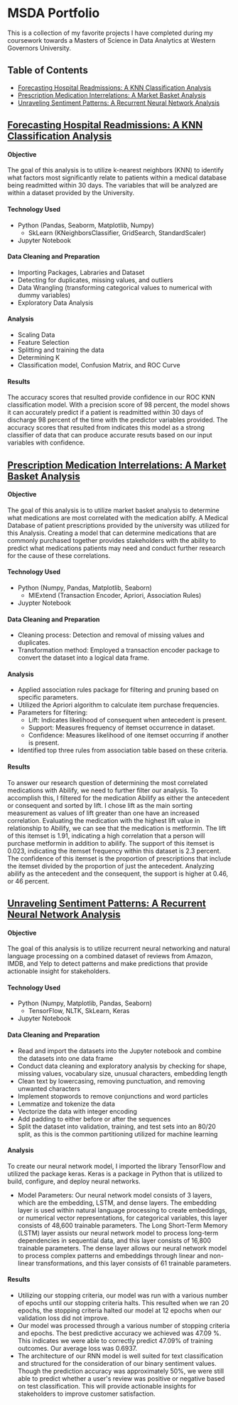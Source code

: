 # MSDA Portfolio
This is a collection of my favorite projects I have completed during my coursework towards a Masters of Science in Data Analytics at Western Governors University.
## Table of Contents
- [Forecasting Hospital Readmissions: A KNN Classification Analysis](#forecasting-hospital-readmissions-a-knn-classification-analysis)
- [Prescription Medication Interrelations: A Market Basket Analysis](#prescription-medication-interrelations-a-market-basket-analysis)
- [Unraveling Sentiment Patterns: A Recurrent Neural Network Analysis](#unraveling-sentiment-patterns-a-recurrent-neural-network-analysis)
## [Forecasting Hospital Readmissions: A KNN Classification Analysis](https://github.com/Sunny-Lai/MSDA_Portfolio/tree/main/KNN_Classification)
#### Objective
The goal of this analysis is to utilize k-nearest neighbors (KNN) to identify what factors most significantly relate to patients within a medical database being readmitted within 30 days. The variables that will be analyzed are within a dataset provided by the University.
#### Technology Used
- Python (Pandas, Seaborm, Matplotlib, Numpy)
    - SkLearn (KNeighborsClassifier, GridSearch, StandardScaler)
- Jupyter Notebook
#### Data Cleaning and Preparation
- Importing Packages, Labraries and Dataset
- Detecting for duplicates, missing values, and outliers
- Data Wrangling (transforming categorical values to numerical with dummy variables)
- Exploratory Data Analysis
#### Analysis
- Scaling Data
- Feature Selection
- Splitting and training the data
- Determining K
- Classification model, Confusion Matrix, and ROC Curve
#### Results
The accuracy scores that resulted provide confidence in our ROC KNN classification model. With a precision score of 98 percent, the model shows it can accurately predict if a patient is readmitted within 30 days of discharge 98 percent of the time with the predictor variables provided. The accuracy scores that resulted from indicates this model as a strong classifier of data that can produce accurate resuts based on our input variables with confidence.
## [Prescription Medication Interrelations: A Market Basket Analysis](https://github.com/Sunny-Lai/MSDA_Portfolio/tree/main/Market_Basket_Analysis)
#### Objective
The goal of this analysis is to utilize market basket analysis to determine what medications are most correlated with the medication abilfy. A Medical Database of patient prescriptions provided by the university was utilized for this Analysis.  Creating a model that can determine medications that are commonly purchased together provides stakeholders with the ability to predict what medications patients may need and conduct further research for the cause of these correlations. 
#### Technology Used
- Python (Numpy, Pandas, Matplotlib, Seaborn)
    - MlExtend (Transaction Encoder, Apriori, Association Rules)
- Juypter Notebook
#### Data Cleaning and Preparation
- Cleaning process: Detection and removal of missing values and duplicates.
- Transformation method: Employed a transaction encoder package to convert the dataset into a logical data frame.
#### Analysis
- Applied association rules package for filtering and pruning based on specific parameters.
- Utilized the Apriori algorithm to calculate item purchase frequencies.
- Parameters for filtering:
    - Lift: Indicates likelihood of consequent when antecedent is present.
    - Support: Measures frequency of itemset occurrence in dataset.
    - Confidence: Measures likelihood of one itemset occurring if another is present.
- Identified top three rules from association table based on these criteria.
#### Results
To answer our research question of determining the most correlated medications with Abilify, we need to further filter our analysis. To accomplish this, I filtered for the medication Abilify as either the antecedent or consequent and sorted by lift. I chose lift as the main sorting measurement as values of lift greater than one have an increased correlation. Evaluating the medication with the highest lift value in relationship to Abilify, we can see that the medication is metformin. The lift of this itemset is 1.91, indicating a high correlation that a person will purchase metformin in addition to abilify. The support of this itemset is 0.023, indicating the itemset frequency within this dataset is 2.3 percent. The confidence of this itemset is the proportion of prescriptions that include the itemset divided by the proportion of just the antecedent. Analyzing abilify as the antecedent and the consequent, the support is higher at 0.46, or 46 percent.
## [Unraveling Sentiment Patterns: A Recurrent Neural Network Analysis](https://github.com/Sunny-Lai/MSDA_Portfolio/tree/main/Recurrent_Neural_Network)
#### Objective
The goal of this analysis is to utilize recurrent neural networking and natural language processing on a combined dataset of reviews from Amazon, IMDB, and Yelp to detect patterns and make predictions that provide actionable insight for stakeholders.
#### Technology Used
- Python (Numpy, Matplotlib, Pandas, Seaborn)
    - TensorFlow, NLTK, SkLearn, Keras
- Jupyter Notebook
#### Data Cleaning and Preparation
- Read and import the datasets into the Jupyter notebook and combine the datasets into one data frame 
- Conduct data cleaning and exploratory analysis by checking for shape, missing values, vocabulary size, unusual characters, embedding length 
- Clean text by lowercasing, removing punctuation, and removing unwanted characters 
- Implement stopwords to remove conjunctions and word particles 
- Lemmatize and tokenize the data  
- Vectorize the data with integer encoding 
- Add padding to either before or after the sequences 
- Split the dataset into validation, training, and test sets into an 80/20 split, as this is the common partitioning utilized for machine learning
#### Analysis
To create our neural network model, I imported the library TensorFlow and utilized the package keras. Keras is a package in Python that is utilized to build, configure, and deploy neural networks.
- Model Parameters: Our neural network model consists of 3 layers, which are the embedding, LSTM, and dense layers. The embedding layer is used within natural language processing to create embeddings, or numerical vector representations, for categorical variables, this layer consists of 48,600 trainable parameters. The Long Short-Term Memory (LSTM) layer assists our neural network model to process long-term dependencies in sequential data, and this layer consists of 16,800 trainable parameters. The dense layer allows our neural network model to process complex patterns and embeddings through linear and non-linear transformations, and this layer consists of 61 trainable parameters.
#### Results
- Utilizing our stopping criteria, our model was run with a various number of epochs until our stopping criteria halts. This resulted when we ran 20 epochs, the stopping criteria halted our model at 12 epochs when our validation loss did not improve.
- Our model was processed through a various number of stopping criteria and epochs. The best predictive accuracy we achieved was 47.09 %. This indicates we were able to correctly predict 47.09% of training outcomes. Our average loss was 0.6937.
- The architecture of our RNN model is well suited for text classification and structured for the consideration of our binary sentiment values. Though the prediction accuracy was approximately 50%, we were still able to predict whether a user's review was positive or negative based on test classification. This will provide actionable insights for stakeholders to improve customer satisfaction.
